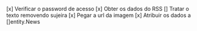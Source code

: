 [x] Verificar o password de acesso
[x] Obter os dados do RSS
[] Tratar o texto removendo sujeira
[x] Pegar a url da imagem
[x] Atribuir os dados a []entity.News
